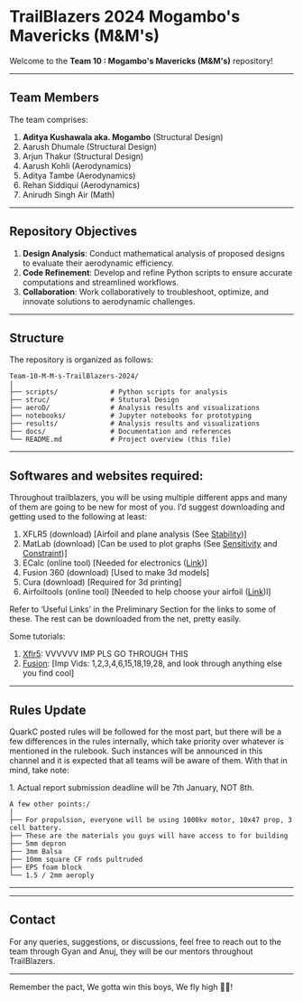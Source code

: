 # TrailBlazers 2024 Mogambo's Mavericks (M&M's)

Welcome to the **Team 10 : Mogambo's Mavericks (M&M's)** repository!

---

## Team Members
The team comprises:

1. **Aditya Kushawala aka. Mogambo**  (Structural Design)
2. Aarush Dhumale  (Structural Design)
3. Arjun Thakur  (Structural Design)
4. Aarush Kohli  (Aerodynamics)
5. Aditya Tambe  (Aerodynamics)
6. Rehan Siddiqui  (Aerodynamics)
7. Anirudh Singh Air  (Math)

---

## Repository Objectives
1. **Design Analysis**: Conduct mathematical analysis of proposed designs to evaluate their aerodynamic efficiency.
2. **Code Refinement**: Develop and refine Python scripts to ensure accurate computations and streamlined workflows.
3. **Collaboration**: Work collaboratively to troubleshoot, optimize, and innovate solutions to aerodynamic challenges.

---

## Structure
The repository is organized as follows:

```
Team-10-M-M-s-TrailBlazers-2024/
|
├── scripts/             # Python scripts for analysis
├── struc/               # Stutural Design
├── aeroD/               # Analysis results and visualizations
├── notebooks/           # Jupyter notebooks for prototyping
├── results/             # Analysis results and visualizations
├── docs/                # Documentation and references
└── README.md            # Project overview (this file)
```

---

## Softwares and websites required:

Throughout trailblazers, you will be using multiple different apps and many of them are going to be new for most of you. I’d suggest downloading and getting used to the following at least:

1. XFLR5 (download) [Airfoil and plane analysis (See [Stability](https://docs.google.com/document/u/2/d/1xjP6zcnLnHHdDNcsrQLeZnouvWeKQrqkvAL_Vh24fdo/edit))]
2. MatLab (download) [Can be used to plot graphs (See [Sensitivity](https://drive.google.com/drive/u/2/folders/1yDcOrPyWs8zgsbQVlz-b_HpYM9dDv8_Z) and [Constraint](https://drive.google.com/drive/u/2/folders/1dTTQPI-pcbmbc5sxgoup_16NGqsqKG-F))]
3. ECalc (online tool) [Needed for electronics ([Link](https://www.ecalc.ch/motorcalc.php?authuser=0))]
4. Fusion 360 (download) [Used to make 3d models]
5. Cura (download) [Required for 3d printing]
6. Airfoiltools (online tool) [Needed to help choose your airfoil ([Link](http://www.airfoiltools.com))l]


Refer to ‘Useful Links’ in the Preliminary Section for the links to some of these. The rest can be downloaded from the net, pretty easily.


Some tutorials:
1. [Xflr5](https://www.youtube.com/playlist?list=PLtl5ylS6jdP6uOxzSJKPnUsvMbkmalfKg): VVVVVV IMP PLS GO THROUGH THIS
2. [Fusion](https://www.youtube.com/playlist?list=PLrZ2zKOtC_-DR2ZkMaK3YthYLErPxCnT-): [Imp Vids: 1,2,3,4,6,15,18,19,28, and look through anything else you find cool] 

---

## Rules Update

QuarkC posted rules will be followed for the most part, but there will be a few differences in the rules internally, which take priority over whatever is mentioned in the rulebook. Such instances will be announced in this channel and it is expected that all teams will be aware of them.
With that in mind, take note:

1.⁠ Actual report submission deadline will be 7th January, NOT 8th.

 
```
A few other points:/
|
├── For propulsion, everyone will be using 1000kv motor, 10x47 prop, 3 cell battery.
├── These are the materials you guys will have access to for building
├── 5mm depron 
├── 3mm Balsa
├── 10mm square CF rods pultruded
├── EPS foam block
└── 1.5 / 2mm aeroply
```

---


---

## Contact
For any queries, suggestions, or discussions, feel free to reach out to the team through Gyan and Anuj, they will be our mentors throughout TrailBlazers.

---

Remember the pact,
We gotta win this boys,
We fly high 🍃💨!
